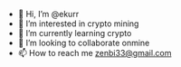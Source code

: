 - 👋 Hi, I’m @ekurr
- 👀 I’m interested in crypto mining
- 🌱 I’m currently learning crypto
- 💞️ I’m looking to collaborate onmine
- 📫 How to reach me zenbi33@gmail.com

<!---
ekurr/ekurr is a ✨ special ✨ repository because its `README.md` (this file) appears on your GitHub profile.
You can click the Preview link to take a look at your changes.
--->

